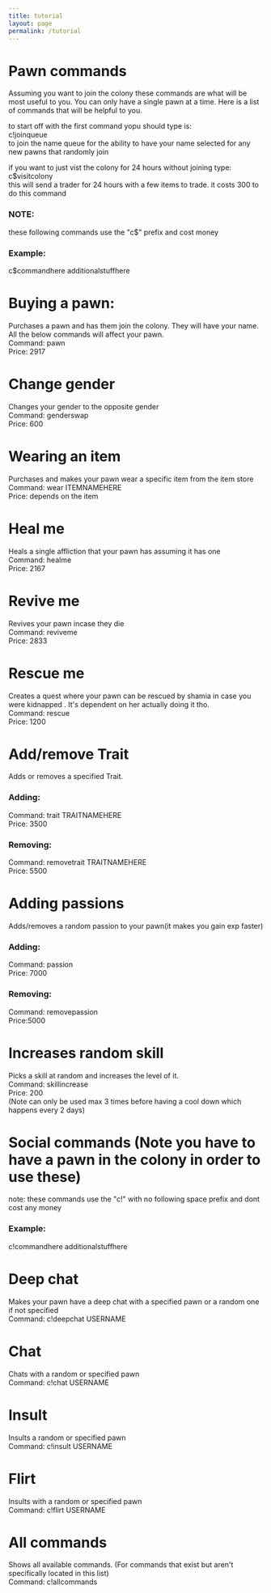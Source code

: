 ```yaml
---
title: tutorial
layout: page
permalink: /tutorial
---
```

# Pawn commands
Assuming you want to join the colony these commands are what will be most useful to you. You can only have a single pawn at a time. Here is a list of commands that will be helpful to you.

to start off with the first command yopu should type is:  
c!joinqueue  
to join the name queue for the ability to have your name selected for any new pawns that randomly join

if you want to just vist the colony for 24 hours without joining type:  
c$visitcolony  
this will send a trader for 24 hours with a few items to trade. it costs 300 to do this command

### NOTE:  
these following commands use the "c$" prefix and cost money 
### Example: 
c$commandhere additionalstuffhere

# Buying a pawn:
Purchases a pawn and has them join the colony. They will have your name. All the below commands will affect your pawn.  
Command: pawn  
Price: 2917  

# Change gender
Changes your gender to the opposite gender  
Command: genderswap  
Price: 600  

# Wearing an item
Purchases and makes your pawn wear a specific item from the item store   
Command: wear ITEMNAMEHERE  
Price: depends on the item  

# Heal me
Heals a single affliction that your pawn has assuming it has one  
Command: healme  
Price: 2167  

# Revive me  
Revives your pawn incase they die  
Command: reviveme  
Price: 2833  

# Rescue me  
Creates a quest where your pawn can be rescued by shamia in case you were kidnapped . It's dependent on her actually doing it tho.  
Command: rescue  
Price: 1200  

# Add/remove Trait  
Adds or removes a specified Trait.  
### Adding:  
Command: trait TRAITNAMEHERE  
Price: 3500  
### Removing:  
Command: removetrait TRAITNAMEHERE  
Price: 5500  

# Adding passions
Adds/removes a random passion to your pawn(it makes you gain exp faster)
### Adding:  
Command: passion  
Price: 7000  
### Removing:  
Command: removepassion  
Price:5000  

# Increases random skill  
Picks a skill at random and increases the level of it.  
Command: skillincrease  
Price: 200  
(Note can only be used max 3 times before having a cool down which happens every 2 days)



# Social commands (Note you have to have a pawn in the colony in order to use these)

note: these commands use the "c!" with no following space prefix and dont cost any money
### Example: 
c!commandhere additionalstuffhere

# Deep chat  
Makes your pawn have a deep chat with a specified pawn or a random one if not specified   
Command: c!deepchat USERNAME   

# Chat
Chats with a random or specified pawn  
Command: c!chat USERNAME   

# Insult
Insults a random or specified pawn  
Command: c!insult USERNAME  

# Flirt
Insults with a random or specified pawn  
Command: c!flirt USERNAME   

# All commands
Shows all available commands. (For commands that exist but aren't specifically located in this list)  
Command: c!allcommands  


